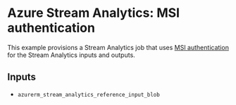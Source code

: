 # Azure Stream Analytics: MSI authentication

This example provisions a Stream Analytics job that uses [MSI authentication](https://learn.microsoft.com/en-us/azure/active-directory/managed-identities-azure-resources/overview) for the Stream Analytics inputs and outputs.

## Inputs

- `azurerm_stream_analytics_reference_input_blob`

